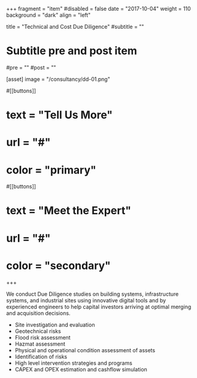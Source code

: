 +++
fragment = "item"
#disabled = false
date = "2017-10-04"
weight = 110
background = "dark"
align = "left"

title = "Technical and Cost Due Diligence"
#subtitle = ""

# Subtitle pre and post item
#pre = ""
#post = ""

[asset]
  image = "/consultancy/dd-01.png"

#[[buttons]]
#  text = "Tell Us More"
#  url = "#"
#  color = "primary"

#[[buttons]]
#  text = "Meet the Expert"
#  url = "#"
#  color = "secondary"
+++


We conduct Due Diligence studies on building systems, infrastructure systems, and industrial sites using innovative digital tools and by experienced engineers to help capital investors arriving at optimal merging and acquisition decisions.

- Site investigation and evaluation
- Geotechnical risks
- Flood risk assessment
- Hazmat assessment
- Physical and operational condition assessment of assets
- Identification of risks
- High level intervention strategies and programs
- CAPEX and OPEX estimation and cashflow simulation
